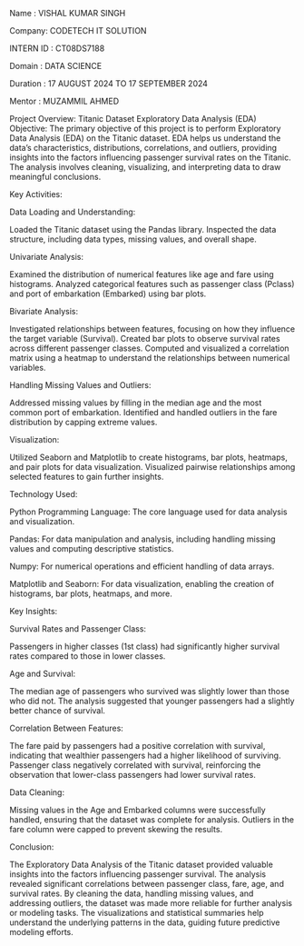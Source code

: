 Name : VISHAL KUMAR SINGH

Company: CODETECH IT SOLUTION

INTERN ID : CT08DS7188

Domain : DATA SCIENCE

Duration : 17 AUGUST 2024 TO 17 SEPTEMBER 2024

Mentor : MUZAMMIL AHMED

Project Overview: Titanic Dataset Exploratory Data Analysis (EDA) Objective: The primary objective of this project is to perform Exploratory Data Analysis (EDA) on the Titanic dataset. EDA helps us understand the data’s characteristics, distributions, correlations, and outliers, providing insights into the factors influencing passenger survival rates on the Titanic. The analysis involves cleaning, visualizing, and interpreting data to draw meaningful conclusions.

Key Activities:

Data Loading and Understanding:

Loaded the Titanic dataset using the Pandas library. Inspected the data structure, including data types, missing values, and overall shape.

Univariate Analysis:

Examined the distribution of numerical features like age and fare using histograms. Analyzed categorical features such as passenger class (Pclass) and port of embarkation (Embarked) using bar plots.

Bivariate Analysis:

Investigated relationships between features, focusing on how they influence the target variable (Survival). Created bar plots to observe survival rates across different passenger classes. Computed and visualized a correlation matrix using a heatmap to understand the relationships between numerical variables.

Handling Missing Values and Outliers:

Addressed missing values by filling in the median age and the most common port of embarkation. Identified and handled outliers in the fare distribution by capping extreme values.

Visualization:

Utilized Seaborn and Matplotlib to create histograms, bar plots, heatmaps, and pair plots for data visualization. Visualized pairwise relationships among selected features to gain further insights.

Technology Used:

Python Programming Language: The core language used for data analysis and visualization.

Pandas: For data manipulation and analysis, including handling missing values and computing descriptive statistics.

Numpy: For numerical operations and efficient handling of data arrays.

Matplotlib and Seaborn: For data visualization, enabling the creation of histograms, bar plots, heatmaps, and more.

Key Insights:

Survival Rates and Passenger Class:

Passengers in higher classes (1st class) had significantly higher survival rates compared to those in lower classes.

Age and Survival:

The median age of passengers who survived was slightly lower than those who did not. The analysis suggested that younger passengers had a slightly better chance of survival.

Correlation Between Features:

The fare paid by passengers had a positive correlation with survival, indicating that wealthier passengers had a higher likelihood of surviving. Passenger class negatively correlated with survival, reinforcing the observation that lower-class passengers had lower survival rates.

Data Cleaning:

Missing values in the Age and Embarked columns were successfully handled, ensuring that the dataset was complete for analysis. Outliers in the fare column were capped to prevent skewing the results.

Conclusion:

The Exploratory Data Analysis of the Titanic dataset provided valuable insights into the factors influencing passenger survival. The analysis revealed significant correlations between passenger class, fare, age, and survival rates. By cleaning the data, handling missing values, and addressing outliers, the dataset was made more reliable for further analysis or modeling tasks. The visualizations and statistical summaries help understand the underlying patterns in the data, guiding future predictive modeling efforts.
